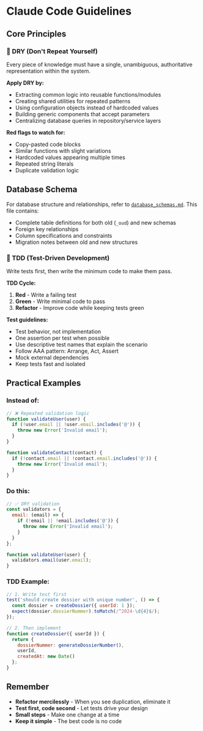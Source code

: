 # Claude Code Guidelines

## Core Principles

### 🚫 DRY (Don't Repeat Yourself)
Every piece of knowledge must have a single, unambiguous, authoritative representation within the system.

**Apply DRY by:**
- Extracting common logic into reusable functions/modules
- Creating shared utilities for repeated patterns
- Using configuration objects instead of hardcoded values
- Building generic components that accept parameters
- Centralizing database queries in repository/service layers

**Red flags to watch for:**
- Copy-pasted code blocks
- Similar functions with slight variations
- Hardcoded values appearing multiple times
- Repeated string literals
- Duplicate validation logic

## Database Schema
For database structure and relationships, refer to [`database_schemas.md`](./database_schemas.md). This file contains:
- Complete table definitions for both old (`_oud`) and new schemas
- Foreign key relationships
- Column specifications and constraints
- Migration notes between old and new structures


### 🧪 TDD (Test-Driven Development)
Write tests first, then write the minimum code to make them pass.

**TDD Cycle:**
1. **Red** - Write a failing test
2. **Green** - Write minimal code to pass
3. **Refactor** - Improve code while keeping tests green

**Test guidelines:**
- Test behavior, not implementation
- One assertion per test when possible
- Use descriptive test names that explain the scenario
- Follow AAA pattern: Arrange, Act, Assert
- Mock external dependencies
- Keep tests fast and isolated

## Practical Examples

### Instead of:
```javascript
// ❌ Repeated validation logic
function validateUser(user) {
  if (!user.email || !user.email.includes('@')) {
    throw new Error('Invalid email');
  }
}

function validateContact(contact) {
  if (!contact.email || !contact.email.includes('@')) {
    throw new Error('Invalid email');
  }
}
```

### Do this:
```javascript
// ✅ DRY validation
const validators = {
  email: (email) => {
    if (!email || !email.includes('@')) {
      throw new Error('Invalid email');
    }
  }
};

function validateUser(user) {
  validators.email(user.email);
}
```

### TDD Example:
```javascript
// 1. Write test first
test('should create dossier with unique number', () => {
  const dossier = createDossier({ userId: 1 });
  expect(dossier.dossierNummer).toMatch(/^2024-\d{4}$/);
});

// 2. Then implement
function createDossier({ userId }) {
  return {
    dossierNummer: generateDossierNumber(),
    userId,
    createdAt: new Date()
  };
}
```

## Remember
- **Refactor mercilessly** - When you see duplication, eliminate it
- **Test first, code second** - Let tests drive your design
- **Small steps** - Make one change at a time
- **Keep it simple** - The best code is no code